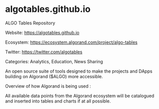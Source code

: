 # algotables.github.io

ALGO Tables Repository

Website: https://algotables.github.io

Ecosystem: https://ecosystem.algorand.com/project/algo-tables

Twitter: https://twitter.com/algotables

Categories: Analytics, Education, News Sharing

An open source suite of tools designed to make the projects and DApps building on Algorand ($ALGO) more accessible.

Overview of how Algorand is being used :

All available data points from the Algorand ecosystem will be catalogued and inserted into tables and charts if at all possible.